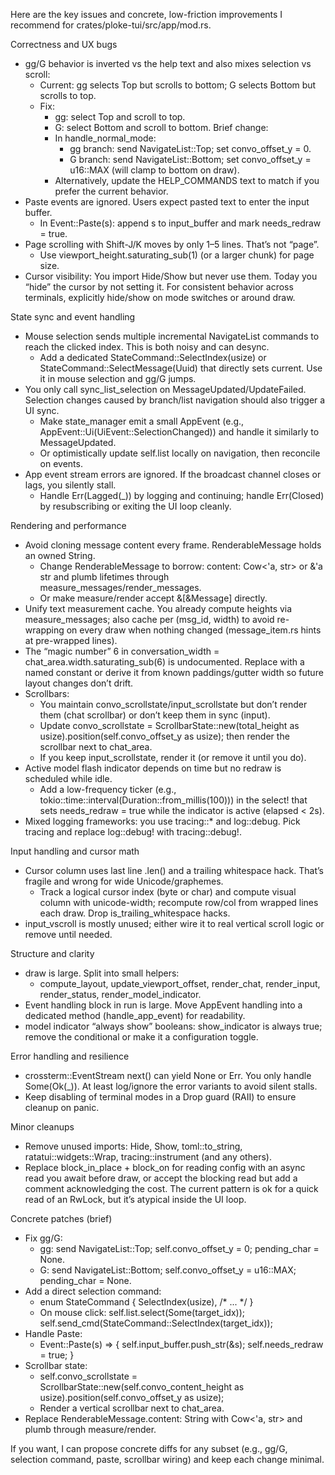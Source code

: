 Here are the key issues and concrete, low-friction improvements I recommend for crates/ploke-tui/src/app/mod.rs.

Correctness and UX bugs
- gg/G behavior is inverted vs the help text and also mixes selection vs scroll:
  - Current: gg selects Top but scrolls to bottom; G selects Bottom but scrolls to top.
  - Fix:
    - gg: select Top and scroll to top.
    - G: select Bottom and scroll to bottom.
  Brief change:
    - In handle_normal_mode:
      - gg branch: send NavigateList::Top; set convo_offset_y = 0.
      - G branch: send NavigateList::Bottom; set convo_offset_y = u16::MAX (will clamp to bottom on draw).
    - Alternatively, update the HELP_COMMANDS text to match if you prefer the current behavior.
- Paste events are ignored. Users expect pasted text to enter the input buffer.
  - In Event::Paste(s): append s to input_buffer and mark needs_redraw = true.
- Page scrolling with Shift-J/K moves by only 1–5 lines. That’s not “page”.
  - Use viewport_height.saturating_sub(1) (or a larger chunk) for page size.
- Cursor visibility: You import Hide/Show but never use them. Today you “hide” the cursor by not setting it. For consistent behavior across terminals, explicitly hide/show on mode switches or around draw.

State sync and event handling
- Mouse selection sends multiple incremental NavigateList commands to reach the clicked index. This is both noisy and can desync.
  - Add a dedicated StateCommand::SelectIndex(usize) or StateCommand::SelectMessage(Uuid) that directly sets current. Use it in mouse selection and gg/G jumps.
- You only call sync_list_selection on MessageUpdated/UpdateFailed. Selection changes caused by branch/list navigation should also trigger a UI sync.
  - Make state_manager emit a small AppEvent (e.g., AppEvent::Ui(UiEvent::SelectionChanged)) and handle it similarly to MessageUpdated.
  - Or optimistically update self.list locally on navigation, then reconcile on events.
- App event stream errors are ignored. If the broadcast channel closes or lags, you silently stall.
  - Handle Err(Lagged(_)) by logging and continuing; handle Err(Closed) by resubscribing or exiting the UI loop cleanly.

Rendering and performance
- Avoid cloning message content every frame. RenderableMessage holds an owned String.
  - Change RenderableMessage to borrow: content: Cow<'a, str> or &'a str and plumb lifetimes through measure_messages/render_messages.
  - Or make measure/render accept &[&Message] directly.
- Unify text measurement cache. You already compute heights via measure_messages; also cache per (msg_id, width) to avoid re-wrapping on every draw when nothing changed (message_item.rs hints at pre-wrapped lines).
- The “magic number” 6 in conversation_width = chat_area.width.saturating_sub(6) is undocumented. Replace with a named constant or derive it from known paddings/gutter width so future layout changes don’t drift.
- Scrollbars:
  - You maintain convo_scrollstate/input_scrollstate but don’t render them (chat scrollbar) or don’t keep them in sync (input).
  - Update convo_scrollstate = ScrollbarState::new(total_height as usize).position(self.convo_offset_y as usize); then render the scrollbar next to chat_area.
  - If you keep input_scrollstate, render it (or remove it until you do).
- Active model flash indicator depends on time but no redraw is scheduled while idle.
  - Add a low-frequency ticker (e.g., tokio::time::interval(Duration::from_millis(100))) in the select! that sets needs_redraw = true while the indicator is active (elapsed < 2s).
- Mixed logging frameworks: you use tracing::* and log::debug. Pick tracing and replace log::debug! with tracing::debug!.

Input handling and cursor math
- Cursor column uses last line .len() and a trailing whitespace hack. That’s fragile and wrong for wide Unicode/graphemes.
  - Track a logical cursor index (byte or char) and compute visual column with unicode-width; recompute row/col from wrapped lines each draw. Drop is_trailing_whitespace hacks.
- input_vscroll is mostly unused; either wire it to real vertical scroll logic or remove until needed.

Structure and clarity
- draw is large. Split into small helpers:
  - compute_layout, update_viewport_offset, render_chat, render_input, render_status, render_model_indicator.
- Event handling block in run is large. Move AppEvent handling into a dedicated method (handle_app_event) for readability.
- model indicator “always show” booleans: show_indicator is always true; remove the conditional or make it a configuration toggle.

Error handling and resilience
- crossterm::EventStream next() can yield None or Err. You only handle Some(Ok(_)). At least log/ignore the error variants to avoid silent stalls.
- Keep disabling of terminal modes in a Drop guard (RAII) to ensure cleanup on panic.

Minor cleanups
- Remove unused imports: Hide, Show, toml::to_string, ratatui::widgets::Wrap, tracing::instrument (and any others).
- Replace block_in_place + block_on for reading config with an async read you await before draw, or accept the blocking read but add a comment acknowledging the cost. The current pattern is ok for a quick read of an RwLock, but it’s atypical inside the UI loop.

Concrete patches (brief)
- Fix gg/G:
  - gg: send NavigateList::Top; self.convo_offset_y = 0; pending_char = None.
  - G: send NavigateList::Bottom; self.convo_offset_y = u16::MAX; pending_char = None.
- Add a direct selection command:
  - enum StateCommand { SelectIndex(usize), /* ... */ }
  - On mouse click: self.list.select(Some(target_idx)); self.send_cmd(StateCommand::SelectIndex(target_idx));
- Handle Paste:
  - Event::Paste(s) => { self.input_buffer.push_str(&s); self.needs_redraw = true; }
- Scrollbar state:
  - self.convo_scrollstate = ScrollbarState::new(self.convo_content_height as usize).position(self.convo_offset_y as usize);
  - Render a vertical scrollbar next to chat_area.
- Replace RenderableMessage.content: String with Cow<'a, str> and plumb through measure/render.

If you want, I can propose concrete diffs for any subset (e.g., gg/G, selection command, paste, scrollbar wiring) and keep each change minimal.
